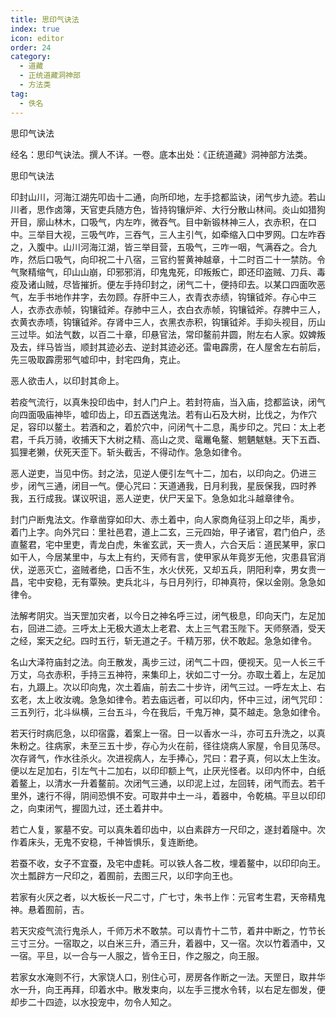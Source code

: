 ```yaml
---
title: 思印气诀法
index: true
icon: editor
order: 24
category:
  - 道藏
  - 正统道藏洞神部
  - 方法类
tag:
  - 佚名
---
```


思印气诀法  

经名：思印气诀法。撰人不详。一卷。底本出处：《正统道藏》洞神部方法类。  

思印气诀法  

印封山川，河海江湖先叩齿十二通，向所印地，左手捻都监诀，闭气步九迹。若山川者，思作卤簿，天官吏兵随方色，皆持钩镶炉斧、大行分散山林间。炎山如猎狗开目，廓山林木，口吸气，内左咋，微吞气。目中新锻林神三人，衣赤积，在口中。三举目大视，三吸气咋，三吞气，三人主引气，如牵缩入口中罗网。口左咋吞之，入腹中。山川河海江湖，皆三举目营，五吸气，三咋一咽，气满吞之。合九咋，然后口吸气，向印祝二十八宿，三官约誓黄神越章，十二时百二十一禁防。令气聚精缩气，印山山崩，印邪邪消，印鬼鬼死，印叛叛亡，即还印盗贼、刀兵、毒疫及诸山贼，尽皆摧折。便左手持印封之，闭气二十，便持印去。以某口四面吹恶气，左手书地作井字，去勿顾。存肝中三人，衣青衣赤绩，钩镶钺斧。存心中三人，衣赤衣赤帧，钩镶钺斧。存肺中三人，衣白衣赤帧，钩镶钺斧。存脾中三人，衣黄衣赤啧，钩镶钺斧。存肾中三人，衣黑衣赤积，钩镶钺斧。手抑头视目，历山三过毕。如法气数，以百二十章，印悬官法，常印鳌前井圆，附左右人家。奴婢叛及去，绊马皆当，顺封其迹必去、逆封其迹必还。雷电霹雳，在人屋舍左右前后，先三吸取霹雳邪气嘘印中，封宅四角，克止。  

恶人欲击人，以印封其命上。  

若疫气流行，以真朱投印齿中，封人门户上。若封符庙，当入庙，捻都监诀，闭气向四面吸庙神毕，嘘印齿上，印五酉送鬼法。若有山石及大树，比伐之，为作穴足，容印以鳌土。若酒和之，着於穴中，问闭气十二息，禹步印之。咒曰：太上老君，千兵万骑，收捕天下大树之精、高山之灵、鼋鼉龟鳌、魍魉魃魅。天下五酉、狐狸老獭，伏死天歪下。斩头截舌，不得动作。急急如律令。  

恶人逆吏，当见中伤。封之法，见逆人便引左气十二，加右，以印向之。仍进三步，闭气三通，闭目一气。便心咒曰：天道通我，日月利我，星辰保我，四时养我，五行成我。谋议呎诅，恶人逆吏，伏尸天呈下。急急如北斗越章律令。  

封门户断鬼法文。作章凿穿如印大、赤土着中，向人家商角征羽上印之毕，禹步，着门上字。向外咒曰：里社邑君，道上二玄，三元四始，甲子诸官，君门伯户，丞直鳌君，宅中里吏，青龙白虎，朱雀玄武，天一贵人，六合天后：道民某甲，家口如干人，今居某里中，与太上有约，天师有言，使甲家从年竟岁无他，灾患县官消伏，逆恶灭亡，盗贼者绝，口舌不生，水火伏死，又却五兵，阴阳利幸，男女贵一昌，宅中安稳，无有覃殃。吏兵北斗，与日月列行，印神真符，保以金刚。急急如律令。  

法解考阴灾。当天罡加灾者，以今日之神名呼三过，闭气极息，印向天门，左足加右，回进二迹。三呼太上无极大道太上老君、太上三气君玉陛下。天师祭酒，受天之经，案天之纪。四时五行，斩无道之子。千精万邪，伏不敢起。急急如律令。  

名山大泽符庙封之法。向王散发，禹步三过，闭气二十四，便视天。见一人长三千万丈，乌衣赤积，手持三五神符，来集印上，状如二寸一分。亦取土着上，左足加右，九蹑上。次以印向鬼，次土着庙，前去二十步许，闭气三过。一呼左太上、右玄老，太上收汝魂。急急如律令。若去庙远者，可以印内，怀中三过，闭气咒印：三五列行，北斗纵横，三台五斗，今在我后，千鬼万神，莫不越走。急急如律令。  

若天行时病厄急，以印宿露，着案上一宿。日一以香水一斗，亦可五升洗之，以真朱粉之。往病家，未至三五十步，存心为火在前，径往烧病人家屋，令目见荡尽。次存肾气，作水往杀火。次进视病人，左手捧心，咒曰：君子真，何以太上生汝。便以左足加右，引左气十二加右，以印印额上气，止厌光怪者。以印内怀中，白纸着鳌上，以清水一升着鳌前。次闭气三通，以印泥上过，左回转，闭气而去。若千里外，速行不得，阴间恐惧不安。可取井中土一斗，着器中，令乾槁。平旦以印印之，向束闭气，握固九过，还土着井中。  

若亡人复，冢墓不安。可以真朱着印齿中，以白素辟方一尺印之，遂封着隧中。次作着床头，无鬼不安稳，千神皆惧乐，复连断绝。  

若蚕不收，女子不宜蚕，及宅中虚耗。可以铁人各二枚，埋着鳌中，以印印向王。次土瓢辟方一尺印之，着囿前，去图三尺，以印字向王也。  

若家有火厌之者，以大板长一尺二寸，广七寸，朱书上作：元官考生君，天帝精鬼神。悬着囿前，吉。  

若天灾疫气流行鬼杀人，千师万术不敢禁。可以青竹十二节，着井中断之，竹节长三寸三分。一宿取之，以白米三升，酒三升，着器中，又一宿。次以竹着酒中，又一宿。平旦，以一合与一人服之，皆令王日，作之服之，向王服。  

若家女水淹则不行，大家饶人口，别住心可，房房各作断之一法。天罡日，取井华水一升，向王再拜，印着水中。散发束向，以左手三搅水令转，以右足左御发，便却步二十四迹，以水投宠中，勿令人知之。  
